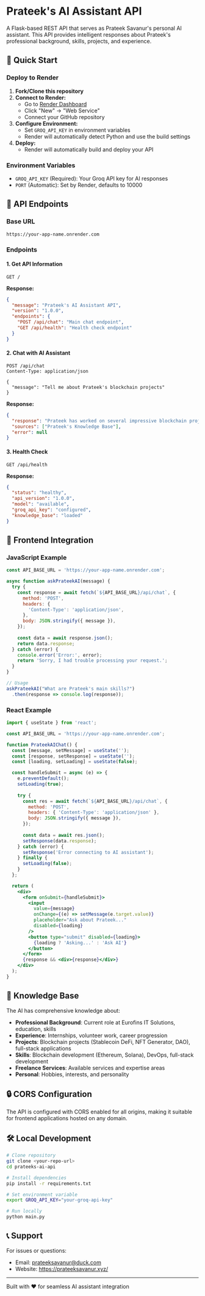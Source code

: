 # Prateek's AI Assistant API

A Flask-based REST API that serves as Prateek Savanur's personal AI assistant. This API provides intelligent responses about Prateek's professional background, skills, projects, and experience.

## 🚀 Quick Start

### Deploy to Render

1. **Fork/Clone this repository**
2. **Connect to Render:**
   - Go to [Render Dashboard](https://dashboard.render.com/)
   - Click "New" → "Web Service"
   - Connect your GitHub repository
3. **Configure Environment:**
   - Set `GROQ_API_KEY` in environment variables
   - Render will automatically detect Python and use the build settings
4. **Deploy:**
   - Render will automatically build and deploy your API

### Environment Variables

- `GROQ_API_KEY` (Required): Your Groq API key for AI responses
- `PORT` (Automatic): Set by Render, defaults to 10000

## 📡 API Endpoints

### Base URL
```
https://your-app-name.onrender.com
```

### Endpoints

#### 1. Get API Information
```http
GET /
```

**Response:**
```json
{
  "message": "Prateek's AI Assistant API",
  "version": "1.0.0",
  "endpoints": {
    "POST /api/chat": "Main chat endpoint",
    "GET /api/health": "Health check endpoint"
  }
}
```

#### 2. Chat with AI Assistant
```http
POST /api/chat
Content-Type: application/json

{
  "message": "Tell me about Prateek's blockchain projects"
}
```

**Response:**
```json
{
  "response": "Prateek has worked on several impressive blockchain projects including...",
  "sources": ["Prateek's Knowledge Base"],
  "error": null
}
```

#### 3. Health Check
```http
GET /api/health
```

**Response:**
```json
{
  "status": "healthy",
  "api_version": "1.0.0",
  "model": "available",
  "groq_api_key": "configured",
  "knowledge_base": "loaded"
}
```

## 🔧 Frontend Integration

### JavaScript Example
```javascript
const API_BASE_URL = 'https://your-app-name.onrender.com';

async function askPrateekAI(message) {
  try {
    const response = await fetch(`${API_BASE_URL}/api/chat`, {
      method: 'POST',
      headers: {
        'Content-Type': 'application/json',
      },
      body: JSON.stringify({ message }),
    });
    
    const data = await response.json();
    return data.response;
  } catch (error) {
    console.error('Error:', error);
    return 'Sorry, I had trouble processing your request.';
  }
}

// Usage
askPrateekAI("What are Prateek's main skills?")
  .then(response => console.log(response));
```

### React Example
```jsx
import { useState } from 'react';

const API_BASE_URL = 'https://your-app-name.onrender.com';

function PrateekAIChat() {
  const [message, setMessage] = useState('');
  const [response, setResponse] = useState('');
  const [loading, setLoading] = useState(false);

  const handleSubmit = async (e) => {
    e.preventDefault();
    setLoading(true);
    
    try {
      const res = await fetch(`${API_BASE_URL}/api/chat`, {
        method: 'POST',
        headers: { 'Content-Type': 'application/json' },
        body: JSON.stringify({ message }),
      });
      
      const data = await res.json();
      setResponse(data.response);
    } catch (error) {
      setResponse('Error connecting to AI assistant');
    } finally {
      setLoading(false);
    }
  };

  return (
    <div>
      <form onSubmit={handleSubmit}>
        <input
          value={message}
          onChange={(e) => setMessage(e.target.value)}
          placeholder="Ask about Prateek..."
          disabled={loading}
        />
        <button type="submit" disabled={loading}>
          {loading ? 'Asking...' : 'Ask AI'}
        </button>
      </form>
      {response && <div>{response}</div>}
    </div>
  );
}
```

## 🧠 Knowledge Base

The AI has comprehensive knowledge about:

- **Professional Background**: Current role at Eurofins IT Solutions, education, skills
- **Experience**: Internships, volunteer work, career progression
- **Projects**: Blockchain projects (Stablecoin DeFi, NFT Generator, DAO), full-stack applications
- **Skills**: Blockchain development (Ethereum, Solana), DevOps, full-stack development
- **Freelance Services**: Available services and expertise areas
- **Personal**: Hobbies, interests, and personality

## 🔒 CORS Configuration

The API is configured with CORS enabled for all origins, making it suitable for frontend applications hosted on any domain.

## 🛠️ Local Development

```bash
# Clone repository
git clone <your-repo-url>
cd prateeks-ai-api

# Install dependencies
pip install -r requirements.txt

# Set environment variable
export GROQ_API_KEY="your-groq-api-key"

# Run locally
python main.py
```

## 📞 Support

For issues or questions:
- Email: prateeksavanur@duck.com
- Website: https://prateeksavanur.xyz/

---

Built with ❤️ for seamless AI assistant integration